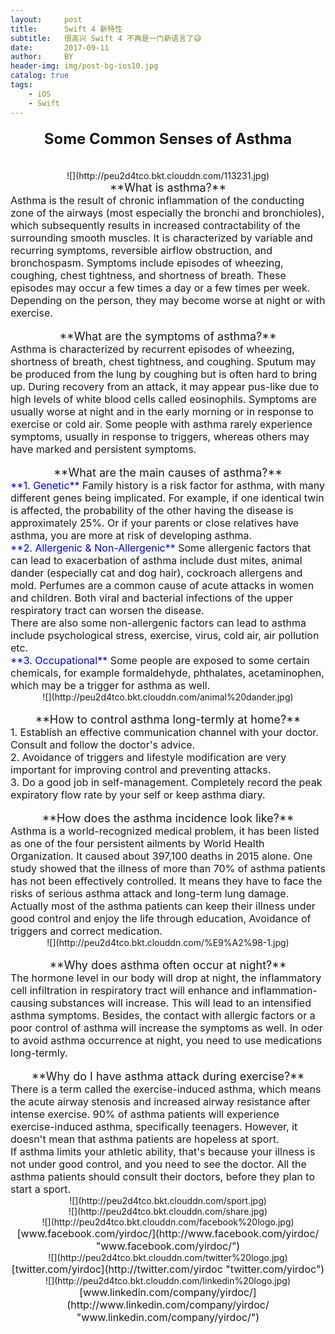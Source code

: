 ```yaml
---
layout:     post
title:      Swift 4 新特性
subtitle:   很高兴 Swift 4 不再是一门新语言了😅
date:       2017-09-11
author:     BY
header-img: img/post-bg-ios10.jpg
catalog: true
tags:
    - iOS
    - Swift
---
```

#### <center><font size=5>**Some Common Senses of Asthma**</font></center></br>
<center>![](http://peu2d4tco.bkt.clouddn.com/113231.jpg)</center>
<center><font size=4>**What is asthma?**</font></center>
<font size=3>Asthma is the result of chronic inflammation of the conducting zone of the airways (most especially the bronchi and bronchioles), which subsequently results in increased contractability of the surrounding smooth muscles. It is characterized by variable and recurring symptoms, reversible airflow obstruction, and bronchospasm. Symptoms include episodes of wheezing, coughing, chest tightness, and shortness of breath. These episodes may occur a few times a day or a few times per week. Depending on the person, they may become worse at night or with exercise.</font></br>
 </br>
<center><font size=4>**What are the symptoms of asthma?**</font></center>
<font size=3>Asthma is characterized by recurrent episodes of wheezing, shortness of breath, chest tightness, and coughing. Sputum may be produced from the lung by coughing but is often hard to bring up.  During recovery from an attack, it may appear pus-like due to high levels of white blood cells called eosinophils. Symptoms are usually worse at night and in the early morning or in response to exercise or cold air. Some people with asthma rarely experience symptoms, usually in response to triggers, whereas others may have marked and persistent symptoms.</font></br>
 </br>
<center><font size=4>**What are the main causes of asthma?**</font></center>
<font size=3><font color=blue>**1. Genetic**</font>
Family history is a risk factor for asthma, with many different genes being implicated. For example, if one identical twin is affected, the probability of the other having the disease is approximately 25%. Or if your parents or close relatives have asthma, you are more at risk of developing asthma.</font></br>
<font size=3><font color=blue>**2. Allergenic & Non-Allergenic**</font>
Some allergenic factors that can lead to exacerbation of asthma include dust mites, animal dander (especially cat and dog hair), cockroach allergens and mold. Perfumes are a common cause of acute attacks in women and children. Both viral and bacterial infections of the upper respiratory tract can worsen the disease.</br>
There are also some non-allergenic factors can lead to asthma include psychological stress, exercise, virus, cold air, air pollution etc.</font></br>
<font size=3><font color=blue>**3. Occupational**</font>
Some people are exposed to some certain chemicals, for example formaldehyde, phthalates, acetaminophen, which may be a trigger for asthma as well.</font></br>
<center >![](http://peu2d4tco.bkt.clouddn.com/animal%20dander.jpg)</center>
 </br>
<center><font size=4>**How to control asthma long-termly at home?**</font></center>
<font size=3>1. Establish an effective communication channel with your doctor. Consult and follow the doctor's advice.</font></br>
 <font size=3>2. Avoidance of triggers and lifestyle modification are very important for improving control and preventing attacks.</font></br>
  <font size=3>3. Do a good job in self-management. Completely record the peak expiratory flow rate by your self or keep asthma diary.</font></br>
 </br>
<center><font size=4>**How does the asthma incidence look like?**</font></center>
<font size=3>Asthma is a world-recognized medical problem, it has been listed as one of the four persistent ailments by World Health Organization. It caused about 397,100 deaths in 2015 alone. One study showed that the illness of more than 70% of asthma patients has not been effectively controlled. It means they have to face the risks of serious asthma attack and long-term lung damage.</font></br>
<font size=3>Actually most of the asthma patients can keep their illness under good control and enjoy the life through education, Avoidance of triggers and correct medication.</font></br>
<center>![](http://peu2d4tco.bkt.clouddn.com/%E9%A2%98-1.jpg)</center>
 </br>
<center><font size=4>**Why does asthma often occur at night?**</font></center>
<font size=3>The hormone level in our body will drop at night, the inflammatory cell infiltration in respiratory tract will enhance and inflammation-causing substances will increase. This will lead to an intensified asthma symptoms. Besides, the contact with allergic factors or a poor control of asthma will increase the symptoms as well. In oder to avoid asthma occurrence at night, you need to use medications long-termly.</font></br>
 </br>
<center><font size=4>**Why do I have asthma attack during exercise?**</font></center>
<font size=3>There is a term called the exercise-induced asthma, which means the acute airway stenosis and increased airway resistance after intense exercise. 90% of asthma patients will experience exercise-induced asthma, specifically teenagers. However, it doesn't mean that asthma patients are hopeless at sport.</font></br>
<font size=3>If asthma limits your athletic ability, that's because your illness is not under good control, and you need to see the doctor. All the asthma patients should consult their doctors, before they plan to start a sport.</font></br>
<center>![](http://peu2d4tco.bkt.clouddn.com/sport.jpg)</center>
<center>![](http://peu2d4tco.bkt.clouddn.com/share.jpg)</center>
<center>![](http://peu2d4tco.bkt.clouddn.com/facebook%20logo.jpg) <font size=3>[www.facebook.com/yirdoc/](http://www.facebook.com/yirdoc/ "www.facebook.com/yirdoc/")</font></center>
<center>![](http://peu2d4tco.bkt.clouddn.com/twitter%20logo.jpg) <font size=3>[twitter.com/yirdoc](http://twitter.com/yirdoc "twitter.com/yirdoc")</font></center>
<center>![](http://peu2d4tco.bkt.clouddn.com/linkedin%20logo.jpg) <font size=3>[www.linkedin.com/company/yirdoc/](http://www.linkedin.com/company/yirdoc/ "www.linkedin.com/company/yirdoc/")</font></center>